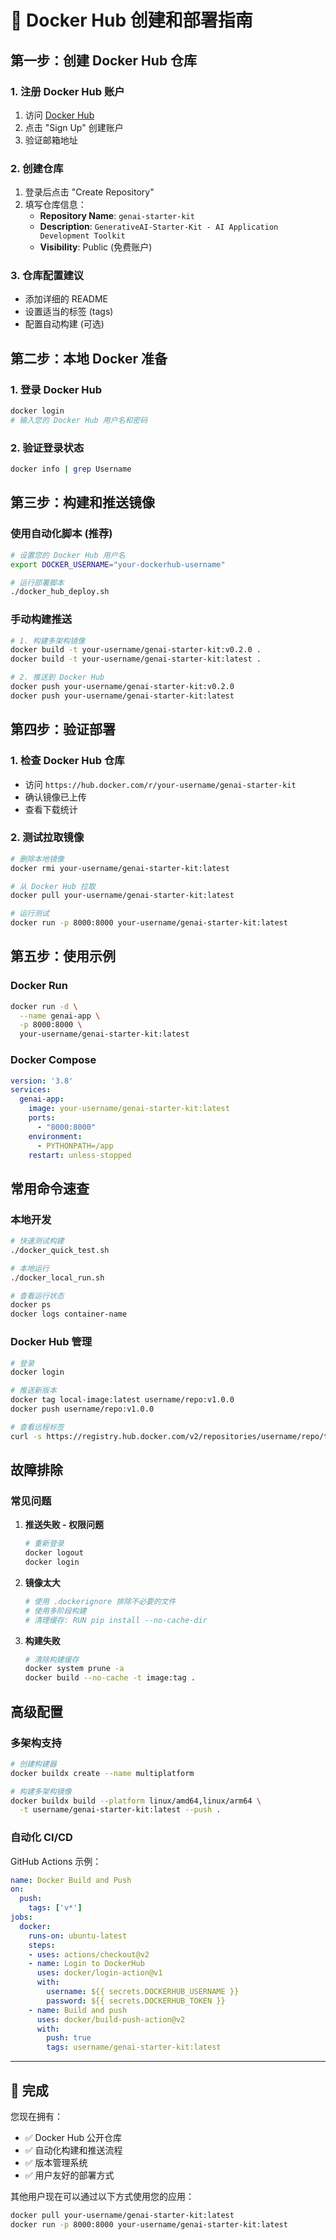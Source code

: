 # 🐳 Docker Hub 创建和部署指南

## 第一步：创建 Docker Hub 仓库

### 1. 注册 Docker Hub 账户
1. 访问 [Docker Hub](https://hub.docker.com)
2. 点击 "Sign Up" 创建账户
3. 验证邮箱地址

### 2. 创建仓库
1. 登录后点击 "Create Repository"
2. 填写仓库信息：
   - **Repository Name**: `genai-starter-kit`
   - **Description**: `GenerativeAI-Starter-Kit - AI Application Development Toolkit`
   - **Visibility**: Public (免费账户)

### 3. 仓库配置建议
- 添加详细的 README
- 设置适当的标签 (tags)
- 配置自动构建 (可选)

## 第二步：本地 Docker 准备

### 1. 登录 Docker Hub
```bash
docker login
# 输入您的 Docker Hub 用户名和密码
```

### 2. 验证登录状态
```bash
docker info | grep Username
```

## 第三步：构建和推送镜像

### 使用自动化脚本 (推荐)
```bash
# 设置您的 Docker Hub 用户名
export DOCKER_USERNAME="your-dockerhub-username"

# 运行部署脚本
./docker_hub_deploy.sh
```

### 手动构建推送
```bash
# 1. 构建多架构镜像
docker build -t your-username/genai-starter-kit:v0.2.0 .
docker build -t your-username/genai-starter-kit:latest .

# 2. 推送到 Docker Hub
docker push your-username/genai-starter-kit:v0.2.0
docker push your-username/genai-starter-kit:latest
```

## 第四步：验证部署

### 1. 检查 Docker Hub 仓库
- 访问 `https://hub.docker.com/r/your-username/genai-starter-kit`
- 确认镜像已上传
- 查看下载统计

### 2. 测试拉取镜像
```bash
# 删除本地镜像
docker rmi your-username/genai-starter-kit:latest

# 从 Docker Hub 拉取
docker pull your-username/genai-starter-kit:latest

# 运行测试
docker run -p 8000:8000 your-username/genai-starter-kit:latest
```

## 第五步：使用示例

### Docker Run
```bash
docker run -d \
  --name genai-app \
  -p 8000:8000 \
  your-username/genai-starter-kit:latest
```

### Docker Compose
```yaml
version: '3.8'
services:
  genai-app:
    image: your-username/genai-starter-kit:latest
    ports:
      - "8000:8000"
    environment:
      - PYTHONPATH=/app
    restart: unless-stopped
```

## 常用命令速查

### 本地开发
```bash
# 快速测试构建
./docker_quick_test.sh

# 本地运行
./docker_local_run.sh

# 查看运行状态
docker ps
docker logs container-name
```

### Docker Hub 管理
```bash
# 登录
docker login

# 推送新版本
docker tag local-image:latest username/repo:v1.0.0
docker push username/repo:v1.0.0

# 查看远程标签
curl -s https://registry.hub.docker.com/v2/repositories/username/repo/tags/
```

## 故障排除

### 常见问题

1. **推送失败 - 权限问题**
   ```bash
   # 重新登录
   docker logout
   docker login
   ```

2. **镜像太大**
   ```bash
   # 使用 .dockerignore 排除不必要的文件
   # 使用多阶段构建
   # 清理缓存: RUN pip install --no-cache-dir
   ```

3. **构建失败**
   ```bash
   # 清除构建缓存
   docker system prune -a
   docker build --no-cache -t image:tag .
   ```

## 高级配置

### 多架构支持
```bash
# 创建构建器
docker buildx create --name multiplatform

# 构建多架构镜像
docker buildx build --platform linux/amd64,linux/arm64 \
  -t username/genai-starter-kit:latest --push .
```

### 自动化 CI/CD
GitHub Actions 示例：
```yaml
name: Docker Build and Push
on:
  push:
    tags: ['v*']
jobs:
  docker:
    runs-on: ubuntu-latest
    steps:
    - uses: actions/checkout@v2
    - name: Login to DockerHub
      uses: docker/login-action@v1
      with:
        username: ${{ secrets.DOCKERHUB_USERNAME }}
        password: ${{ secrets.DOCKERHUB_TOKEN }}
    - name: Build and push
      uses: docker/build-push-action@v2
      with:
        push: true
        tags: username/genai-starter-kit:latest
```

---

## 🎉 完成

您现在拥有：
- ✅ Docker Hub 公开仓库
- ✅ 自动化构建和推送流程
- ✅ 版本管理系统
- ✅ 用户友好的部署方式

其他用户现在可以通过以下方式使用您的应用：
```bash
docker pull your-username/genai-starter-kit:latest
docker run -p 8000:8000 your-username/genai-starter-kit:latest
